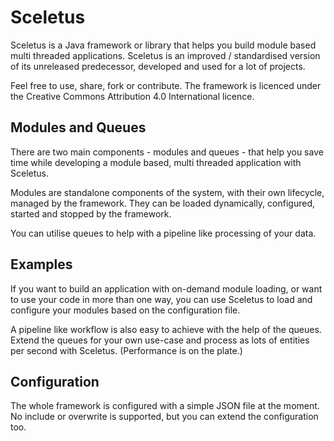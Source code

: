 # Sceletus

Sceletus is a Java framework or library that helps you build module based multi
threaded applications. Sceletus is an improved / standardised version of its
unreleased predecessor, developed and used for a lot of projects.

Feel free to use, share, fork or contribute. The framework is licenced under
the Creative Commons Attribution 4.0 International licence.

## Modules and Queues

There are two main components - modules and queues - that help you save time
while developing a module based, multi threaded application with Sceletus.

Modules are standalone components of the system, with their own lifecycle,
managed by the framework. They can be loaded dynamically, configured, started
and stopped by the framework.

You can utilise queues to help with a pipeline like processing of your data.

## Examples

If you want to build an application with on-demand module loading, or want to
use your code in more than one way, you can use Sceletus to load and configure
your modules based on the configuration file.

A pipeline like workflow is also easy to achieve with the help of the queues.
Extend the queues for your own use-case and process as lots of entities per
second with Sceletus. (Performance is on the plate.)

## Configuration

The whole framework is configured with a simple JSON file at the moment.
No include or overwrite is supported, but you can extend the configuration too.
